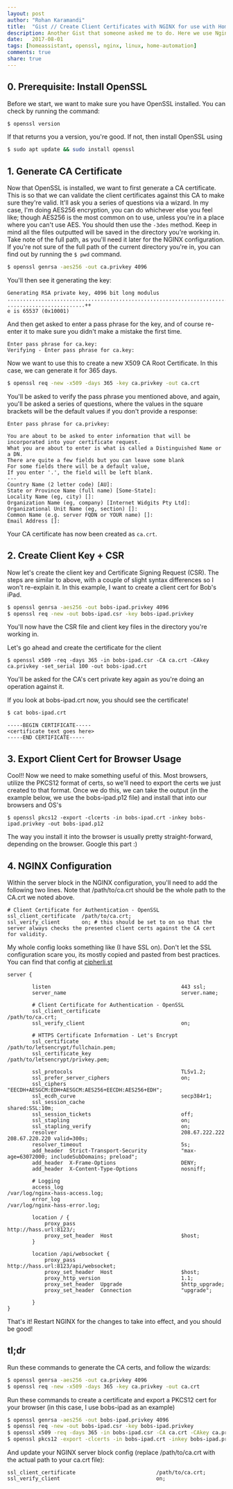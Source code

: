 ```yaml
---
layout: post
author: "Rohan Karamandi"
title:  "Gist // Create Client Certificates with NGINX for use with Home Assistant"
description: Another Gist that someone asked me to do. Here we use Nginx with self-signed client certificates to frontend Home Assistant (or really anything else)
date:   2017-08-01
tags: [homeassistant, openssl, nginx, linux, home-automation]
comments: true
share: true
---
```


## 0. Prerequisite: Install OpenSSL

Before we start, we want to make sure you have OpenSSL installed. You can check by running the command:
```bash
$ openssl version
```

If that returns you a version, you're good. If not, then install OpenSSL using

```bash
$ sudo apt update && sudo install openssl
```

## 1. Generate CA Certificate

Now that OpenSSL is installed, we want to first generate a CA certificate. This is so that we can validate the client certificates against this CA to make sure they're valid. It'll ask you a series of questions via a wizard. In my case, I'm doing AES256 encryption, you can do whichever else you feel like; though AES256 is the most common on to use, unless you're in a place where you can't use AES. You should then use the `-3des` method. Keep in mind all the files outputted will be saved in the directory you're working in. Take note of the full path, as you'll need it later for the NGINX configuration. If you're not sure of the full path of the current directory you're in, you can find out by running the `$ pwd` command.

```bash
$ openssl genrsa -aes256 -out ca.privkey 4096
```

You'll then see it generating the key:

```
Generating RSA private key, 4096 bit long modulus
.................................................................................................................++
.........................++
e is 65537 (0x10001)
```

And then get asked to enter a pass phrase for the key, and of course re-enter it to make sure you didn't make a mistake the first time.

```
Enter pass phrase for ca.key:
Verifying - Enter pass phrase for ca.key:
```

Now we want to use this to create a new X509 CA Root Certificate. In this case, we can generate it for 365 days.

```bash
$ openssl req -new -x509 -days 365 -key ca.privkey -out ca.crt
```

You'll be asked to verify the pass phrase you mentioned above, and again, you'll be asked a series of questions, where the values in the square brackets will be the default values if you don't provide a response:

```
Enter pass phrase for ca.privkey:
```
```
You are about to be asked to enter information that will be incorporated into your certificate request.
What you are about to enter is what is called a Distinguished Name or a DN.
There are quite a few fields but you can leave some blank
For some fields there will be a default value,
If you enter '.', the field will be left blank.
---
Country Name (2 letter code) [AU]:
State or Province Name (full name) [Some-State]:
Locality Name (eg, city) []:
Organization Name (eg, company) [Internet Widgits Pty Ltd]:
Organizational Unit Name (eg, section) []:
Common Name (e.g. server FQDN or YOUR name) []:
Email Address []:
```
Your CA certificate has now been created as `ca.crt`.


## 2. Create Client Key + CSR
Now let's create the client key and Certificate Signing Request (CSR). The steps are similar to above, with a couple of slight syntax differences so I won't re-explain it. In this example, I want to create a client cert for Bob's iPad.

```bash
$ openssl genrsa -aes256 -out bobs-ipad.privkey 4096
$ openssl req -new -out bobs-ipad.csr -key bobs-ipad.privkey
```
You'll now have the CSR file and client key files in the directory you're working in.

Let's go ahead and create the certificate for the client
```
$ openssl x509 -req -days 365 -in bobs-ipad.csr -CA ca.crt -CAkey ca.privkey -set_serial 100 -out bobs-ipad.crt
```
You'll be asked for the CA's cert private key again as you're doing an operation against it.

If you look at bobs-ipad.crt now, you should see the certificate!

```bash
$ cat bobs-ipad.crt
```
```
-----BEGIN CERTIFICATE-----
<certificate text goes here>
-----END CERTIFICATE-----
```

## 3. Export Client Cert for Browser Usage

Cool!! Now we need to make something useful of this. Most browsers, utilize the PKCS12 format of certs, so we'll need to export the certs we just created to that format. Once we do this, we can take the output (in the example below, we use the bobs-ipad.p12 file) and install that into our browsers and OS's
```
$ openssl pkcs12 -export -clcerts -in bobs-ipad.crt -inkey bobs-ipad.privkey -out bobs-ipad.p12
```

The way you install it into the browser is usually pretty straight-forward, depending on the browser. Google this part :)

## 4. NGINX Configuration

Within the server block in the NGINX configuration, you'll need to add the following two lines. Note that /path/to/ca.crt should be the whole path to the CA.crt we noted above.
```
# Client Certificate for Authentication - OpenSSL
ssl_client_certificate  /path/to/ca.crt;
ssl_verify_client       on; # this should be set to on so that the server always checks the presented client certs against the CA cert for validity.
```

My whole config looks something like (I have SSL on). Don't let the SSL configuration scare you, its mostly copied and pasted from best practices. You can find that config at [cipherli.st](https://cipherli.st/)

```nginx
server {

        listen                                          443 ssl;
        server_name                                     server.name;

        # Client Certificate for Authentication - OpenSSL
        ssl_client_certificate                          /path/to/ca.crt;
        ssl_verify_client                               on;

        # HTTPS Certificate Information - Let's Encrypt
        ssl_certificate                                 /path/to/letsencrypt/fullchain.pem;
        ssl_certificate_key                             /path/to/letsencrypt/privkey.pem;

        ssl_protocols                                   TLSv1.2;
        ssl_prefer_server_ciphers                       on;
        ssl_ciphers                                     "EECDH+AESGCM:EDH+AESGCM:AES256+EECDH:AES256+EDH";
        ssl_ecdh_curve                                  secp384r1;
        ssl_session_cache                               shared:SSL:10m;
        ssl_session_tickets                             off;
        ssl_stapling                                    on;
        ssl_stapling_verify                             on;
        resolver                                        208.67.222.222 208.67.220.220 valid=300s;
        resolver_timeout                                5s;
        add_header  Strict-Transport-Security           "max-age=63072000; includeSubDomains; preload";
        add_header  X-Frame-Options                     DENY;
        add_header  X-Content-Type-Options              nosniff;

        # Logging
        access_log                                      /var/log/nginx-hass-access.log;
        error_log                                       /var/log/nginx-hass-error.log;

        location / {
            proxy_pass                                  http://hass.url:8123/;
            proxy_set_header  Host                      $host;
        }

        location /api/websocket {
            proxy_pass                                  http://hass.url:8123/api/websocket;
            proxy_set_header  Host                      $host;
            proxy_http_version                          1.1;
            proxy_set_header  Upgrade                   $http_upgrade;
            proxy_set_header  Connection                "upgrade";

        }
}
```

That's it! Restart NGINX for the changes to take into effect, and you should be good!

## tl;dr

Run these commands to generate the CA certs, and follow the wizards:

```bash
$ openssl genrsa -aes256 -out ca.privkey 4096
$ openssl req -new -x509 -days 365 -key ca.privkey -out ca.crt
```
Run these commands to create a certificate and export a PKCS12 cert for your browser (in this case, I use bobs-ipad as an example)
```bash
$ openssl genrsa -aes256 -out bobs-ipad.privkey 4096
$ openssl req -new -out bobs-ipad.csr -key bobs-ipad.privkey
$ openssl x509 -req -days 365 -in bobs-ipad.csr -CA ca.crt -CAkey ca.privkey -set_serial 100 -out bobs-ipad.crt
$ openssl pkcs12 -export -clcerts -in bobs-ipad.crt -inkey bobs-ipad.privkey -out bobs-ipad.p12
```
And update your NGINX server block config (replace /path/to/ca.crt with the actual path to your ca.crt file):
```nginx
ssl_client_certificate                          /path/to/ca.crt;
ssl_verify_client                               on;
```
